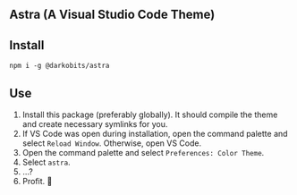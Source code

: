 ## Astra (A Visual Studio Code Theme)

## Install

`npm i -g @darkobits/astra`

## Use

1. Install this package (preferably globally). It should compile the theme and create necessary symlinks for you.
2. If VS Code was open during installation, open the command palette and select `Reload Window`. Otherwise, open VS Code.
3. Open the command palette and select `Preferences: Color Theme`.
4. Select `astra`.
5. ...?
6. Profit. 🌈
